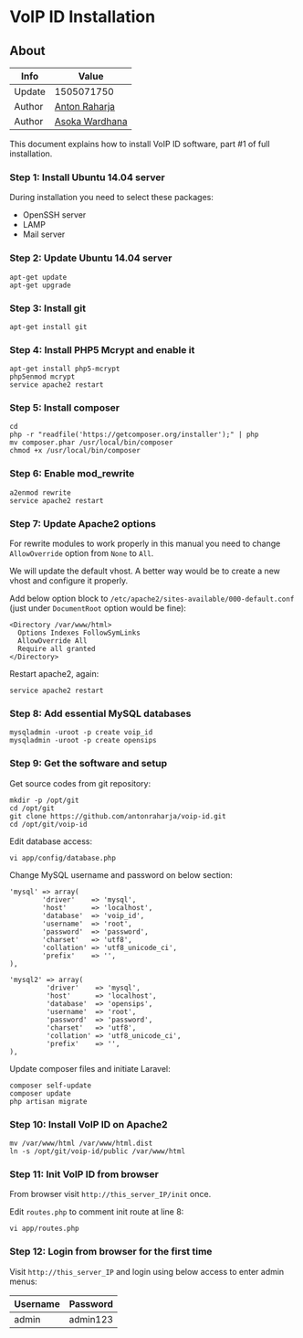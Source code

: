# VoIP ID Installation

## About

Info   | Value
------ | -----
Update | 1505071750
Author | [Anton Raharja](http://antonraharja.com)
Author | [Asoka Wardhana](http://asokawardhana.web.id/)

This document explains how to install VoIP ID software, part #1 of full installation.

### Step 1: Install Ubuntu 14.04 server

During installation you need to select these packages:

- OpenSSH server
- LAMP
- Mail server

### Step 2: Update Ubuntu 14.04 server

```
apt-get update
apt-get upgrade
```

### Step 3: Install git

```
apt-get install git
```

### Step 4: Install PHP5 Mcrypt and enable it

```
apt-get install php5-mcrypt
php5enmod mcrypt
service apache2 restart
```

### Step 5: Install composer

```
cd
php -r "readfile('https://getcomposer.org/installer');" | php
mv composer.phar /usr/local/bin/composer
chmod +x /usr/local/bin/composer
```

### Step 6: Enable mod_rewrite

```
a2enmod rewrite
service apache2 restart
```

### Step 7: Update Apache2 options

For rewrite modules to work properly in this manual you need to change `AllowOverride` option from `None` to `All`.

We will update the default vhost. A better way would be to create a new vhost and configure it properly.

Add below option block to `/etc/apache2/sites-available/000-default.conf` (just under `DocumentRoot` option would be fine):

```
<Directory /var/www/html>
  Options Indexes FollowSymLinks
  AllowOverride All
  Require all granted
</Directory>
```

Restart apache2, again:

```
service apache2 restart
```

### Step 8: Add essential MySQL databases

```
mysqladmin -uroot -p create voip_id
mysqladmin -uroot -p create opensips
```

### Step 9: Get the software and setup

Get source codes from git repository:

```
mkdir -p /opt/git
cd /opt/git
git clone https://github.com/antonraharja/voip-id.git
cd /opt/git/voip-id
```

Edit database access:

```
vi app/config/database.php
```

Change MySQL username and password on below section:

```
'mysql' => array(
        'driver'    => 'mysql',
        'host'      => 'localhost',
        'database'  => 'voip_id',
        'username'  => 'root',
        'password'  => 'password',
        'charset'   => 'utf8',
        'collation' => 'utf8_unicode_ci',
        'prefix'    => '',
),

'mysql2' => array(
         'driver'    => 'mysql',
         'host'      => 'localhost',
         'database'  => 'opensips',
         'username'  => 'root',
         'password'  => 'password',
         'charset'   => 'utf8',
         'collation' => 'utf8_unicode_ci',
         'prefix'    => '',
),
```

Update composer files and initiate Laravel:

```
composer self-update
composer update
php artisan migrate
```

### Step 10: Install VoIP ID on Apache2

```
mv /var/www/html /var/www/html.dist
ln -s /opt/git/voip-id/public /var/www/html
```

### Step 11: Init VoIP ID from browser

From browser visit `http://this_server_IP/init` once.

Edit `routes.php` to comment init route at line 8:

```
vi app/routes.php
```

### Step 12: Login from browser for the first time

Visit `http://this_server_IP` and login using below access to enter admin menus:

Username | Password
-------- | --------
admin    | admin123
